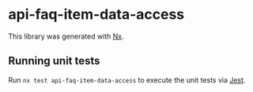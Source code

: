 # api-faq-item-data-access

This library was generated with [Nx](https://nx.dev).

## Running unit tests

Run `nx test api-faq-item-data-access` to execute the unit tests via [Jest](https://jestjs.io).
